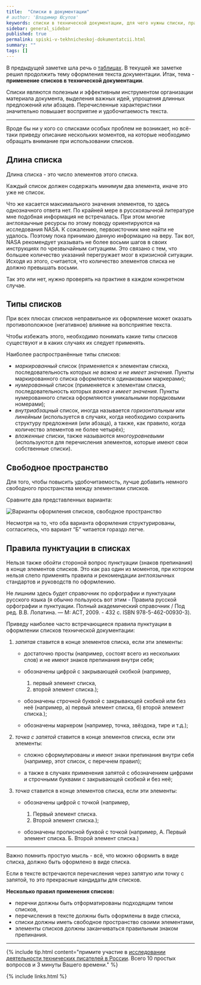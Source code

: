 ```yaml
---
title:  "Списки в документации"
# author: 'Владимир Юсупов'
keywords: списки в технической документации, для чего нужны списки, правила использования списков, техписатель, технический писатель москва, заметки техписателя
sidebar: general_sidebar
published: true
permalink: spiski-v-tekhnicheskoj-dokumentatcii.html
summary: ""
tags: []
---
```


В предыдущей заметке шла речь о [таблицах](https://techwritex.ru/tablitcy-v-dokumentatcii.html). В текущей же заметке решил продолжить тему оформления текста документации. Итак, тема - **применение списков в технической документации**.  

Списки являются полезным и эффективным инструментом организации материала документа, выделения важных идей, упрощения длинных предложений или абзацев. Перечисленные характеристики значительно повышает восприятие и удобочитаемость текста.

***

Вроде бы ни у кого со списками особых проблем не возникает, но всё-таки приведу описание нескольких моментов, на которые необходимо обращать внимание при использовании списков.  

## Длина списка

Длина списка - это число элементов этого списка. 

Каждый список должен содержать минимум два элемента, иначе это уже не список. 

Что же касается максимального значения элементов, то здесь однозначного ответа нет. По крайней мере в русскоязычной литературе мне подобная информация не встречалась. При этом многие англоязычные ресурсы по этому поводу ориентируются на исследования NASA. К сожалению, первоисточник мне найти не удалось. Поэтому пока принимаю данную информацию на веру. Так вот, NASA рекомендует указывать не более восьми шагов в своих инструкциях по чрезвычайным ситуациям. Это связано с тем, что большее количество указаний перегружает мозг в кризисной ситуации. Исходя из этого, считается, что количество элементов списка не должно превышать восьми. 

Так это или нет, нужно проверять на практике в каждом конкретном случае. 

## Типы списков

При всех плюсах списков неправильное их оформление может оказать противоположное (негативное) влияние на вопсприятие текста. 

Чтобы избежать этого, необходимо понимать какие типы списков существуют и в каких случаях их следует применять. 

Наиболее распространённые типы списков: 

- *маркированный* список (применяется к элементам списка, последовательность которых *не важна* и *не имеет значения*. Пункты маркированного списка оформляются одинаковыми маркерами); 
- *нумерованный* список (применяется к элементам списка, последовательность которых *важна* и *имеет значения*. Пункты нумерованного списка оформляются уникальными порядковыми номерами); 
- *внутриабзацный* список, иногда называется *горизонтальным* или *линейным* (используется в случаях, когда необходимо сохранить структуру предложения (или абзаца), а также, как правило, когда количество элементов не более четырёх); 
- *вложенные* списки, также называются *многоуровневыми* (используются для перечисления элементов, которые имеют свои собственные списки). 

## Свободное пространство 

Для того, чтобы повысить удобочитаемость, лучше добавить немного свободного пространства между элементами списков. 

Сравните два представленных варианта:

<p><img src="{{ "images/spiski_01.png" }}" alt="Варианты оформления списков, свободное пространство"/></p>

Несмотря на то, что оба варианта оформления структурированы, согласитесь, что вариант “Б” читается гораздо легче. 

## Правила пунктуации в списках 

Нельзя также обойти стороной вопрос пунктуации (знаков препинания) в конце элементов списков. Это как раз один из моментов, при котором нельзя слепо применять правила и рекомендации англоязычных стандартов и руководств по оформлению. 

Не лишним здесь будет справочник по орфографии и пунктуации русского языка (я обычно пользуюсь вот этим - Правила русской орфографии и пунктуации. Полный академический справочник / Под ред. В.В. Лопатина. — М: АСТ, 2009. - 432 с. ISBN 978-5-462-00930-3). 

Приведу наиболее часто встречающиеся правила пунктуации в оформлении списков технической документации: 

1. *запятая* ставится в конце элементов списка, если эти элементы: 

    - достаточно просты (например, состоят всего из нескольких слов) и не имеют знаков препинания внутри себя; 

    - обозначены цифрой с закрывающей скобкой (например, 
        1) первый элемент списка, 
        2) второй элемент списка.); 

    - обозначены строчной буквой с закрывающей скобкой или без неё (например, 
        а) первый элемент списка, 
        б) второй элемент списка.); 

    - обозначены маркером (например, точка, звёздока, тире и т.д.); 

2. *точка с запятой* ставится в конце элементов списка, если эти элементы: 

    - сложно сформулированы и имеют знаки препинания внутри себя (например, этот список, с перечнем правил); 

    - а также в случаях применения запятой с обозначением цифрами и строчными буквами с закрывающей скобкой и без неё; 

3. *точка* ставится в конце элементов списка, если эти элементы: 

    - обозначены цифрой с точкой (например,
        1) Первый элемент списка. 
        2) Второй элемент списка.);

    - обозначены прописной буквой с точкой (например, 
        А. Первый элемент списка. 
        Б. Второй элемент списка.) 

***

Важно помнить простую мысль - всё, что можно оформить в виде списка, должно быть оформлено в виде списка. 

Если в тексте встречаются перечисления через запятую или точку с запятой, то это прекрасные кандидаты для списков.

**Несколько правил применения списков:**

- перечни должны быть отформатированы подходящим типом списков, 
- перечисления в тексте должны быть оформлены в виде списка, 
- списки должны иметь свободное пространство своими элементами,
- элементы списков должны заканчиваться правильным знаком препинания.

***

{% include tip.html content="примите участие в [исследовании деятельности технических писателей в России](https://techwritex.ru/survey.html). Всего 10 простых вопросов и 3 минуты Вашего времени." %}

{% include links.html %}
